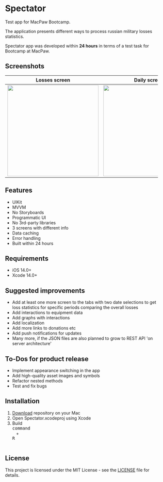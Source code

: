 # Spectator
Test app for MacPaw Bootcamp.

The application presents different ways to process russian military losses statistics. 

Spectator app was developed within **24 hours** in terms of a test task for Bootcamp at MacPaw.

## Screenshots

| Losses screen | Daily screen | Equipment screen |
| :----------: | :---------: | :---------: |
<img src = "https://github.com/Beavean/Spectator/assets/105853157/45925783-8a2b-4293-9e9f-19486d6c6948" width = 300> | <img src = "https://github.com/Beavean/Spectator/assets/105853157/f7365109-c768-43c0-8361-ce7125b0b3d6" width = 300> | <img src = "https://github.com/Beavean/Spectator/assets/105853157/adfcc79f-3590-4999-a855-658fc2e52d85" width = 300> |

## Features

* UIKit
* MVVM
* No Storyboards
* Programmatic UI
* No 3rd-party libraries
* 3 screens with different info
* Data caching
* Error handling
* Built within 24 hours

## Requirements

- iOS 14.0+
- Xcode 14.0+

## Suggested improvements

- Add at least one more screen to the tabs with two date selections to get loss statistics for specific periods comparing the overall losses 
- Add interactions to equipment data
- Add graphs with interactions
- Add localization
- Add more links to donations etc 
- Add push notifications for updates
- Many more, if the JSON files are also planned to grow to REST API 'on server architecture'

## To-Dos for product release

- Implement appearance switching in the app
- Add high-quality asset images and symbols
- Refactor nested methods
- Test and fix bugs

## Installation

1. [Download](https://github.com/Beavean/Spectator/archive/refs/heads/main.zip) repository on your Mac
2. Open Spectator.xcodeproj using Xcode
3. Build <kbd> <br> command <br> </kbd> + <kbd> <br>R<br> </kbd>

## License

This project is licensed under the MIT License - see the [LICENSE](LICENSE) file for details.
